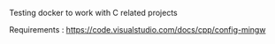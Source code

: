 Testing docker to work with C related projects


Requirements :
https://code.visualstudio.com/docs/cpp/config-mingw 
